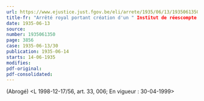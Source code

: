 ```yaml
---
url: https://www.ejustice.just.fgov.be/eli/arrete/1935/06/13/1935061350/justel
title-fr: "Arrêté royal portant création d'un " Institut de réescompte et de garantie" (NOTE : consultation des versions antérieures à partir du 01-01-1987 et mise à jour au 31-12-1998)."
date: 1935-06-13
source:
number: 1935061350
page: 3856
case: 1935-06-13/30
publication: 1935-06-14
starts: 14-06-1935
modifies:
pdf-original:
pdf-consolidated:
---
```


(Abrogé) <L 1998-12-17/56, art. 33, 006;  En vigueur :  30-04-1999>
